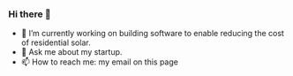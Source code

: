 ### Hi there 👋

- 🔭 I’m currently working on building software to enable reducing the cost of residential solar.
- 💬 Ask me about my startup.
- 📫 How to reach me: my email on this page

